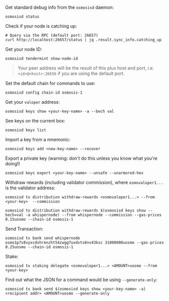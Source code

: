 Get standard debug info from the `osmosisd` daemon:

```shell
osmosisd status
```

Check if your node is catching up:

```shell
# Query via the RPC (default port: 26657)
curl http://localhost:26657/status | jq .result.sync_info.catching_up
```

Get your node ID:

```shell
osmosisd tendermint show-node-id
```

> Your peer address will be the result of this plus host and port, i.e. `<id>@<host>:26656` if you are using the default port.

Set the default chain for commands to use:

```shell
osmosisd config chain-id osmosis-1
```

Get your `valoper` address:

```shell
osmosisd keys show <your-key-name> -a --bech val
```

See keys on the current box:

```shell
osmosisd keys list
```

Import a key from a mnemonic:

```shell
osmosisd keys add <new-key-name> --recover
```

Export a private key (warning: don't do this unless you know what you're doing!)

```shell
osmosisd keys export <your-key-name> --unsafe --unarmored-hex
```

Withdraw rewards (including validator commission), where `osmovaloper1...` is the validator address:

```shell
osmosisd tx distribution withdraw-rewards <osmovaloper1...> --from <your-key>  --commission
```

```
osmosisd tx distribution withdraw-rewards $(osmosisd keys show --bech=val -a whispernode) --from whispernode --commission --gas-prices 0.15uosmo --chain-id osmosis-1 
```

Send Transaction:

```
osmosisd tx bank send whispernode osmo1p7s8vyxcdvhrenzht54zwgg7uxdvts6nv43ksc 31000000uosmo --gas-prices 0.25uosmo --chain-id osmosis-1
```

Stake:

```shell
osmosisd tx staking delegate <osmovaloper1...> <AMOUNT>uosmo --from <your-key>
```

Find out what the JSON for a command would be using `--generate-only`:

```shell
osmosisd tx bank send $(osmosisd keys show <your-key-name> -a) <recipient addr> <AMOUNT>uosmo --generate-only
```

<br>
